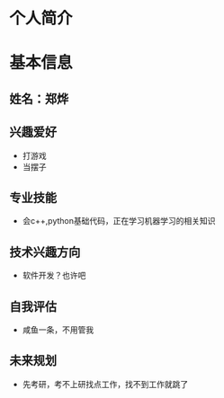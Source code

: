 # 个人简介

# 基本信息

## 姓名：郑烨

## 兴趣爱好
- 打游戏
- 当摆子
## 专业技能
- 会c++,python基础代码，正在学习机器学习的相关知识
## 技术兴趣方向
- 软件开发？也许吧
## 自我评估
- 咸鱼一条，不用管我
## 未来规划
- 先考研，考不上研找点工作，找不到工作就跳了
